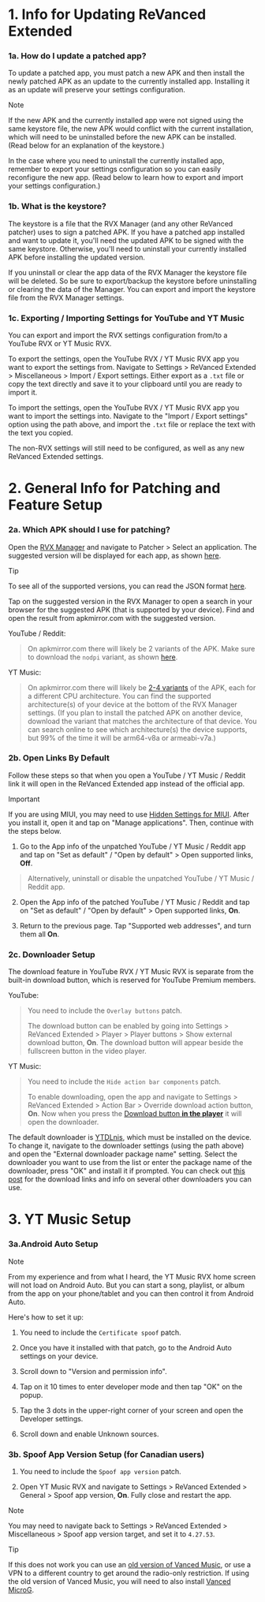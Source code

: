 # **1. Info for Updating ReVanced Extended**

### **1a. How do I update a patched app?**

To update a patched app, you must patch a new APK and then install the newly patched APK as an update to the currently installed app. Installing it as an update will preserve your settings configuration. 

> [!NOTE]
> If the new APK and the currently installed app were not signed using the same keystore file, the new APK would conflict with the current installation, which will need to be uninstalled before the new APK can be installed. (Read below for an explanation of the keystore.)
> 
> In the case where you need to uninstall the currently installed app, remember to export your settings configuration so you can easily reconfigure the new app. (Read below to learn how to export and import your settings configuration.)



### **1b. What is the keystore?**

The keystore is a file that the RVX Manager (and any other ReVanced patcher) uses to sign a patched APK. If you have a patched app installed and want to update it, you'll need the updated APK to be signed with the same keystore. Otherwise, you'll need to uninstall your currently installed APK before installing the updated version.

If you uninstall or clear the app data of the RVX Manager the keystore file will be deleted. So be sure to export/backup the keystore before uninstalling or clearing the data of the Manager. You can export and import the keystore file from the RVX Manager settings.



### **1c. Exporting / Importing Settings for YouTube and YT Music**

You can export and import the RVX settings configuration from/to a YouTube RVX or YT Music RVX.

To export the settings, open the YouTube RVX / YT Music RVX app you want to export the settings from. Navigate to Settings > ReVanced Extended > Miscellaneous > Import / Export settings. Either export as a `.txt` file or copy the text directly and save it to your clipboard until you are ready to import it.

To import the settings, open the YouTube RVX / YT Music RVX app you want to import the settings into. Navigate to the "Import / Export settings" option using the path above, and import the `.txt` file or replace the text with the text you copied.

The non-RVX settings will still need to be configured, as well as any new ReVanced Extended settings.




# **2. General Info for Patching and Feature Setup**

### **2a. Which APK should I use for patching?**

Open the [RVX Manager](https://github.com/inotia00/revanced-manager/releases/latest) and navigate to Patcher > Select an application. The suggested version will be displayed for each app, as shown [here](https://imgur.com/a/TLcC2ZG). 

> [!TIP]
> To see all of the supported versions, you can read the JSON format [here](https://github.com/inotia00/revanced-patches?tab=readme-ov-file#-json-format).

Tap on the suggested version in the RVX Manager to open a search in your browser for the suggested APK (that is supported by your device). Find and open the result from apkmirror.com with the suggested version. 

YouTube / Reddit:
> On apkmirror.com there will likely be 2 variants of the APK. Make sure to download the `nodpi` variant, as shown [here](https://imgur.com/a/XE6yF80).

YT Music:
> On apkmirror.com there will likely be [2-4 variants](https://i.imgur.com/KRmvhWh.png) of the APK, each for a different CPU architecture. You can find the supported architecture(s) of your device at the bottom of the RVX Manager settings. (If you plan to install the patched APK on another device, download the variant that matches the architecture of that device. You can search online to see which architecture(s) the device supports, but 99% of the time it will be arm64-v8a or armeabi-v7a.)


### **2b. Open Links By Default**

Follow these steps so that when you open a YouTube / YT Music / Reddit link it will open in the ReVanced Extended app instead of the official app.

> [!IMPORTANT]
> If you are using MIUI, you may need to use [Hidden Settings for MIUI](https://play.google.com/store/apps/details?id=com.ceyhan.sets). After you install it, open it and tap on "Manage applications". Then, continue with the steps below.

1. Go to the App info of the unpatched YouTube / YT Music / Reddit app and tap on "Set as default" / "Open by default" > Open supported links, **Off**.
   
> Alternatively, uninstall or disable the unpatched YouTube / YT Music / Reddit app. 

2. Open the App info of the patched YouTube / YT Music / Reddit and tap on "Set as default" / "Open by default" > Open supported links, **On**.

3. Return to the previous page. Tap "Supported web addresses", and turn them all **On**.



### **2c. Downloader Setup**

The download feature in YouTube RVX / YT Music RVX is separate from the built-in download button, which is reserved for YouTube Premium members.

YouTube:
> You need to include the `Overlay buttons` patch.
>
> The download button can be enabled by going into Settings > ReVanced Extended > Player > Player buttons > Show external download button, **On**. The download button will appear beside the fullscreen button in the video player.

YT Music:
> You need to include the `Hide action bar components` patch.
>
> To enable downloading, open the app and navigate to Settings > ReVanced Extended > Action Bar > Override download action button, **On**. Now when you press the [Download button **in the player**](https://imgur.com/a/phjYvbe) it will open the downloader.

The default downloader is [YTDLnis](https://github.com/deniscerri/ytdlnis/releases/latest), which must be installed on the device. To change it, navigate to the downloader settings (using the path above) and open the "External downloader package name" setting. Select the downloader you want to use from the list or enter the package name of the downloader, press "OK" and install it if prompted. You can check out [this post](https://www.reddit.com/r/revancedapp/comments/xft8vq) for the download links and info on several other downloaders you can use. 




# **3. YT Music Setup**

### **3a.Android Auto Setup**

> [!NOTE]
> From my experience and from what I heard, the YT Music RVX home screen will not load on Android Auto. But you can start a song, playlist, or album from the app on your phone/tablet and you can then control it from Android Auto.

Here's how to set it up:

1. You need to include the `Certificate spoof` patch.

2. Once you have it installed with that patch, go to the Android Auto settings on your device.

3. Scroll down to "Version and permission info".

4. Tap on it 10 times to enter developer mode and then tap "OK" on the popup.

5. Tap the 3 dots in the upper-right corner of your screen and open the Developer settings.

6. Scroll down and enable Unknown sources.



### **3b. Spoof App Version Setup (for Canadian users)**

1. You need to include the `Spoof app version` patch.

2. Open YT Music RVX and navigate to Settings > ReVanced Extended > General > Spoof app version, **On**. Fully close and restart the app.

> [!NOTE]
> You may need to navigate back to Settings > ReVanced Extended > Miscellaneous > Spoof app version target, and set it to `4.27.53`.

> [!TIP]
> If this does not work you can use an [old version of Vanced Music](https://www.apkmirror.com/apk/team-vanced/vanced-youtube-music/vanced-youtube-music-4-27-50-release/vanced-youtube-music-4-27-50-android-apk-download/), or use a VPN to a different country to get around the radio-only restriction. If using the old version of Vanced Music, you will need to also install [Vanced MicroG](https://github.com/TeamVanced/VancedMicroG/releases/latest).
